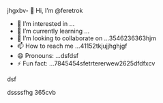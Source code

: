 jhgxbv- 👋 Hi, I’m @feretrok
- 👀 I’m interested in ...
- 🌱 I’m currently learning ...
- 💞️ I’m looking to collaborate on ...3546236363hjm
- 📫 How to reach me ...41152tkjujjhghjgf
- 😄 Pronouns: ...dsfdsf
- ⚡ Fun fact: ...7845454sfetrtererwew2625dfdfxcv
<!---2fdguydsfsdfsdfvdfdsdsfile) appears on your GitHub profile.
You can click the Preview link to take a look at your changes.53zxsd
--->dsf
dssssfhg
365cvb
